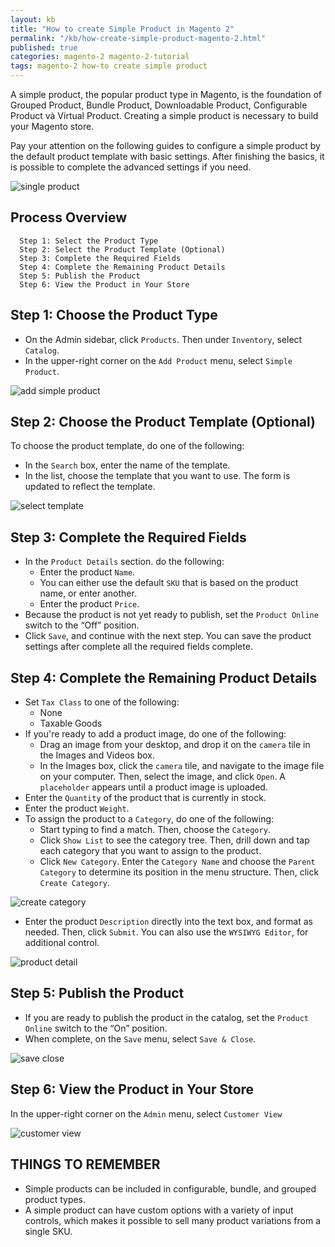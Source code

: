 ```yaml
---
layout: kb
title: "How to create Simple Product in Magento 2"
permalink: "/kb/how-create-simple-product-magento-2.html"
published: true
categories: magento-2 magento-2-tutorial
tags: magento-2 how-to create simple product
---
```



A simple product, the popular product type in Magento, is the foundation of Grouped Product, Bundle Product, Downloadable Product, Configurable Product và Virtual Product. Creating a simple product is necessary to build your Magento store.

Pay your attention on the following guides to configure a simple product by the default product template with basic settings. After finishing the basics, it is possible to complete the advanced settings if you need.

![single product](https://lh3.googleusercontent.com/WexvePeG2kcG2znvOmiNh0iqH6ZVu9GkS9PXxPrisrQSQ6LZB6vxs1855wMgSp7of6PrhLoWqUKuCBUTWuONz-WHgpf538zUd3g1E4VFemMsPGzkP49ZnCycwBKephgeW_0nJ2YB)

## Process Overview

      Step 1: Select the Product Type
      Step 2: Select the Product Template (Optional)
      Step 3: Complete the Required Fields
      Step 4: Complete the Remaining Product Details
      Step 5: Publish the Product
      Step 6: View the Product in Your Store

## Step 1: Choose the Product Type

* On the Admin sidebar, click `Products`. Then under `Inventory`, select `Catalog`.
* In the upper-right corner on the `Add Product` menu, select `Simple Product`.

![add simple product](https://lh6.googleusercontent.com/KHyAeGIbHbyjPpLeJW7Ims9T5IRauiexpZ-8gZomoYKp89XbMQkuyMSHl5NCWp6Iv1PRHx_y-nZrK-xa4bqJ-6Uxx7TfnJXqRfYW1jzGRUsrQh9L7Gh3cv5O6nDw1SbFIAY9T9mb)

## Step 2: Choose the Product Template (Optional)

To choose the product template, do one of the following:
  * In the `Search` box, enter the name of the template.
  * In the list, choose the template that you want to use.
The form is updated to reflect the template.

![select template](https://lh5.googleusercontent.com/E6BR3_g9ttnKVLleRY3WZBmjMG3_EbYxlCticOt-th-m07cUnLOEpHBX84ezlkkP1ZvdPObgVPQ7fmX0a6L0-glAD6SI19tx8kDYb7cZe1aO2kkBKoDtrKSU5dRmnlBZwKKGviOH)

## Step 3: Complete the Required Fields

* In the `Product Details` section. do the following:
  * Enter the product `Name`.
  * You can either use the default `SKU` that is based on the product name, or enter another.
  * Enter the product `Price`.
* Because the product is not yet ready to publish, set the `Product Online` switch to the “Off” position.
* Click `Save`, and continue with the next step.
You can save the product settings after complete all the required fields complete.

## Step 4: Complete the Remaining Product Details

* Set `Tax Class` to one of the following:
  * None
  * Taxable Goods
* If you're ready to add a product image, do one of the following:
  * Drag an image from your desktop, and drop it on the `camera` tile in the Images and
Videos box.
  * In the Images box, click the `camera` tile, and navigate to the image file on your computer.
Then, select the image, and click `Open`.
A `placeholder` appears until a product image is uploaded.
* Enter the `Quantity` of the product that is currently in stock.
* Enter the product `Weight`.
* To assign the product to a `Category`, do one of the following:
  * Start typing to find a match. Then, choose the `Category`.
  * Click `Show List` to see the category tree. Then, drill down and tap each category that you want to assign to the product.
  * Click `New Category`. Enter the `Category Name` and choose the `Parent Category` to determine its position in the menu structure. Then, click `Create Category`.
  
![create category](https://lh3.googleusercontent.com/M6eGXKuOQ1Y4aUOJEFoPV3RLaaONA5Kr217P3fKF_rtxXdGZ0D7t5E5KIY2f71m80FJo1VqN_OjHe_f0NfX2IdiS0ncXEB_8llU3Qv839eSMZ82sJKSukVlNUWQAbse2-RabvZLd)
  
* Enter the product `Description` directly into the text box, and format as needed. Then, click `Submit`. You can also use the `WYSIWYG Editor`, for additional control.

![product detail](https://lh4.googleusercontent.com/v3FXI3lHDDXQzqxbA87M_Wg8-g24L8WkEgUA4lWdq77X8tiXaQI4RmClDXAzqrdAvxHQP2LE_QMbRZ3tbKIhEFH0XJYVRh8o7INLou_HO9caPsgn7q3SePXh3OW4i9TlNgjBUDXn)

## Step 5: Publish the Product

* If you are ready to publish the product in the catalog, set the `Product Online` switch to the “On” position.
* When complete, on the `Save` menu, select `Save & Close`.

![save close](https://lh5.googleusercontent.com/dJ5LapJASKIKyOGmHsOW_yDEH_MfZUiBwT_rlQHUMfGU37ejJqouh68zEn5cPRO8YuaxhMv6LJHZLK66O3Cw1DDJ-F8SZhtfOZsTM7WOf_UqywRPOoNDCXdx5Nit1yBdylA8CKym)

## Step 6: View the Product in Your Store

In the upper-right corner on the `Admin` menu, select `Customer View`

![customer view](https://lh5.googleusercontent.com/KudSPw7CtERhI-bMIakDEtvRXSYD52JReGTCcX1T7glEnZhx-AUnhlYKC3JWuuap0GElJUi2unKFNBzoxV4bGCO3pBwTMG2gYWkdEzJOHJDnmHe5mP_NswgskmRzBsZpYk4CTZCw)

## THINGS TO REMEMBER

  * Simple products can be included in configurable, bundle, and grouped product types.
  * A simple product can have custom options with a variety of input controls, which makes it possible to sell many product variations from a single SKU.
